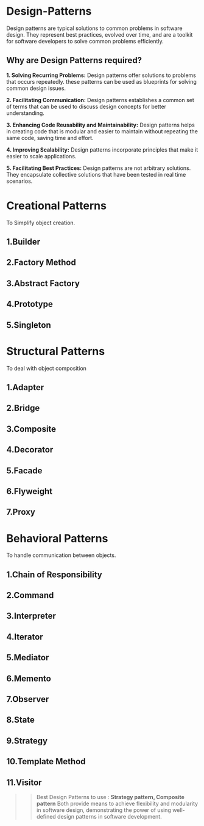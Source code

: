 # Design-Patterns
Design patterns are typical solutions to common problems in software design. They represent best practices, evolved over time, and are a toolkit for software developers to solve common problems efficiently.

Why are Design Patterns required?
--
__1. Solving Recurring Problems:__ Design patterns offer solutions to problems that occurs repeatedly. these patterns can be used as blueprints for solving common design issues.

__2. Facilitating Communication:__ Design patterns establishes a common set of terms that can be used to discuss design concepts for better understanding.

__3. Enhancing Code Reusability and Maintainability:__ Design patterns helps in creating code that is modular and easier to maintain without repeating the same code, saving time and effort.

__4. Improving Scalability:__ Design patterns incorporate principles that make it easier to scale applications. 

__5. Facilitating Best Practices:__ Design patterns are not arbitrary solutions. They encapsulate collective solutions that have been tested in real time scenarios.


# Creational Patterns
To Simplify object creation. 

1.Builder
   -
   
2.Factory Method
   -

3.Abstract Factory
   -

4.Prototype
   -

5.Singleton
   -


# Structural Patterns
To deal with object composition

1.Adapter
-

2.Bridge
-

3.Composite
-

4.Decorator
-

5.Facade
-

6.Flyweight
-

7.Proxy
-


# Behavioral Patterns
To handle communication between objects. 

1.Chain of Responsibility
-

2.Command
-

3.Interpreter
-

4.Iterator
-

5.Mediator
-

6.Memento
-

7.Observer
-

8.State
-

9.Strategy
-

10.Template Method
-

11.Visitor
-

>>Best Design Patterns to use : __Strategy pattern, Composite pattern__ 
>>Both provide means to achieve flexibility and modularity in software design, demonstrating the power of using well-defined design patterns in software development.

